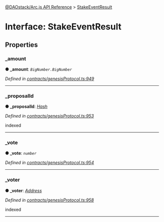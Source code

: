 [@DAOstack/Arc.js API Reference](../README.md) > [StakeEventResult](../interfaces/stakeeventresult.md)



# Interface: StakeEventResult


## Properties
<a id="_amount"></a>

###  _amount

**●  _amount**:  *`BigNumber.BigNumber`* 

*Defined in [contracts/genesisProtocol.ts:949](https://github.com/daostack/arc.js/blob/6909d59/lib/contracts/genesisProtocol.ts#L949)*





___

<a id="_proposalid"></a>

###  _proposalId

**●  _proposalId**:  *[Hash](../#hash)* 

*Defined in [contracts/genesisProtocol.ts:953](https://github.com/daostack/arc.js/blob/6909d59/lib/contracts/genesisProtocol.ts#L953)*



indexed




___

<a id="_vote"></a>

###  _vote

**●  _vote**:  *`number`* 

*Defined in [contracts/genesisProtocol.ts:954](https://github.com/daostack/arc.js/blob/6909d59/lib/contracts/genesisProtocol.ts#L954)*





___

<a id="_voter"></a>

###  _voter

**●  _voter**:  *[Address](../#address)* 

*Defined in [contracts/genesisProtocol.ts:958](https://github.com/daostack/arc.js/blob/6909d59/lib/contracts/genesisProtocol.ts#L958)*



indexed




___


